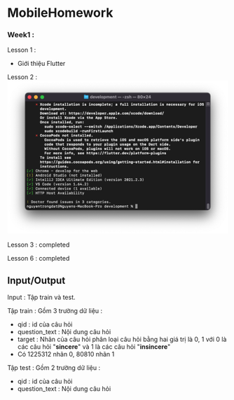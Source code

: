 # MobileHomework


### Week1 :
Lesson 1 :

- Giới thiệu Flutter

Lesson 2 :
![Kiểm tra môi trường phát triển](imgs/ls1.png)


Lesson 3 : completed

Lesson 6 : completed


## Input/Output

Input : Tập train và test.

Tập train : Gồm 3 trường dữ liệu :

- qid : id của câu hỏi
- question_text : Nội dung câu hỏi
- target : Nhãn của câu hỏi phân loại câu hỏi bằng hai giá trị là 0, 1 với 0 là các câu hỏi "**sincere**" và 1 là các câu hỏi "**insincere**"
- Có 1225312 nhãn 0, 80810 nhãn 1

Tập test : Gồm 2 trường dữ liệu :

- qid : id của câu hỏi
- question_text : Nội dung câu hỏi